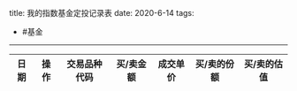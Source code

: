 title: 我的指数基金定投记录表
date: 2020-6-14
tags:
- #基金
---


日期|操作|交易品种代码|买/卖金额|成交单价|买/卖的份额|买/卖的估值|
-|-|-|-|-|-|-|
